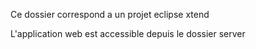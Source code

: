 Ce dossier correspond a un projet eclipse xtend

L'application web est accessible depuis le dossier server